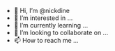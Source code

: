 - 👋 Hi, I’m @nickdine
- 👀 I’m interested in ...
- 🌱 I’m currently learning ...
- 💞️ I’m looking to collaborate on ...
- 📫 How to reach me ...

<!---
nickdine/nickdine is a ✨ special ✨ repository because its `README.md` (this file) appears on your GitHub profile.
You can click the Preview link to take a look at your changes.
--->
